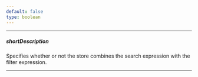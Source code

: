 ```yaml
---
default: false
type: boolean
---
```

---
##### shortDescription
Specifies whether or not the store combines the search expression with the filter expression.

---
